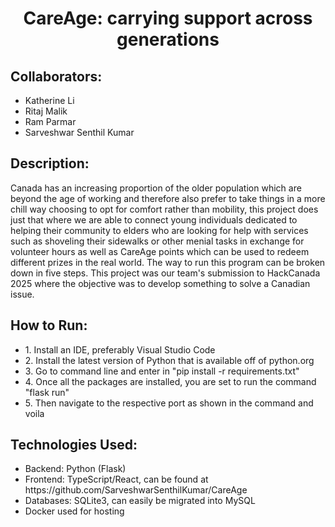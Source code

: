 <h1 align="center">CareAge: carrying support across generations</h1>
<h2>Collaborators:</h2>
<ul>
  <li>Katherine Li</li>
  <li>Ritaj Malik</li>
  <li>Ram Parmar</li>
  <li>Sarveshwar Senthil Kumar</li>
</ul>
<h2>Description:</h2>
Canada has an increasing proportion of the older population which are beyond the age of working and therefore also prefer to take things in a more chill way choosing to opt for comfort rather than mobility, this project does just that where we are able to connect young individuals dedicated to helping their community to elders who are looking for help with services such as shoveling their sidewalks or other menial tasks in exchange for volunteer hours as well as CareAge points which can be used to redeem different prizes in the real world.
The way to run this program can be broken down in five steps. This project was our team's submission to HackCanada 2025 where the objective was to develop something to solve a Canadian issue.
<h2>How to Run:</h2>
<ul>
  <li>1. Install an IDE, preferably Visual Studio Code</li>
  <li>2. Install the latest version of Python that is available off of python.org</li>
  <li>3. Go to command line and enter in "pip install -r requirements.txt"</li>
  <li>4. Once all the packages are installed, you are set to run the command "flask run"</li>
  <li>5. Then navigate to the respective port as shown in the command and voila</li>
</ul>
<h2>Technologies Used:</h2>
<ul>
  <li>Backend: Python (Flask)</li>
  <li>Frontend: TypeScript/React, can be found at https://github.com/SarveshwarSenthilKumar/CareAge</li>
  <li>Databases: SQLite3, can easily be migrated into MySQL</li>
  <li>Docker used for hosting</li>
</ul>
